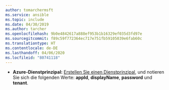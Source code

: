```yaml
---
author: tomarchermsft
ms.service: ansible
ms.topic: include
ms.date: 04/30/2019
ms.author: tarcher
ms.openlocfilehash: 9b0e4842617a888ef953b1b16329ef035d3fd97e
ms.sourcegitcommit: f89c59f772364ec717e751fb59105039e6fab60c
ms.translationtype: HT
ms.contentlocale: de-DE
ms.lasthandoff: 04/06/2020
ms.locfileid: "80741118"
---
```

- **Azure-Dienstprinzipal:** [Erstellen Sie einen Dienstprinzipal](/cli/azure/create-an-azure-service-principal-azure-cli?view=azure-cli-latest), und notieren Sie sich die folgenden Werte: **appId**, **displayName**, **password** und **tenant**.